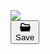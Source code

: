 <div class="project-lightbox-image-container">
            <img src="https://mir-s3-cdn-cf.behance.net/project_modules/2800_opt_1/9a1119150116653.62f3d7f2be134.jpg" srcset="https://mir-s3-cdn-cf.behance.net/project_modules/disp/9a1119150116653.62f3d7f2be134.jpg 600w,https://mir-s3-cdn-cf.behance.net/project_modules/max_1200/9a1119150116653.62f3d7f2be134.jpg 1200w,https://mir-s3-cdn-cf.behance.net/project_modules/1400_opt_1/9a1119150116653.62f3d7f2be134.jpg 1400w,https://mir-s3-cdn-cf.behance.net/project_modules/2800_opt_1/9a1119150116653.62f3d7f2be134.jpg 2800w," sizes="(max-width: 2800px) 100vw, 2800px">
            <div class="project-item-lightbox__actions lightbox-extra">
              <div class="project-item-lightbox__action js-grid-item-lightbox-add-to-collection" data-id="140333747"><button class="Btn-button-CqT Btn-inverted-GDL Btn-normal-If5 Btn-shouldBlur-ZHs Actions-moduleAction-pY1 Actions-gridAction-kA_ e2e-Project-modules-Actions-addModuletoMoodboard" type="button" target="_self" role="button"><div class="Btn-labelWrapper-_Re"><div class="Btn-icon-BDP Btn-leading-gb0"><svg class="Collection-icon-mXx Actions-collectionIcon-qVN" xmlns="http://www.w3.org/2000/svg" width="17" height="17" viewBox="0 0 17 17"><path d="M5.69,3.395,7.97,5.487h6.217V7.579H2.858V3.743a.351.351,0,0,1,.354-.349ZM5.69,2H3.212a1.757,1.757,0,0,0-1.77,1.743V7.579h-1a.356.356,0,0,0-.27.123A.345.345,0,0,0,.1,7.985L1.336,14.68a.705.705,0,0,0,.7.572H15.012a.705.705,0,0,0,.7-.572L16.95,7.985a.345.345,0,0,0-.079-.283.356.356,0,0,0-.27-.123h-1V4.789a.7.7,0,0,0-.708-.7H8.523L6.859,2.514A1.657,1.657,0,0,0,5.69,2Z" transform="translate(-0.023 -0.5)"></path></svg></div><div class="Btn-label-QJi e2e-Btn-label"> Save</div><!----></div></button></div>
            </div>
            <div class="project-module-lightbox__source-files js-module-lightbox-source-files js-grid-item-lightbox-source-files" data-id="140333747"></div>
          </div>
